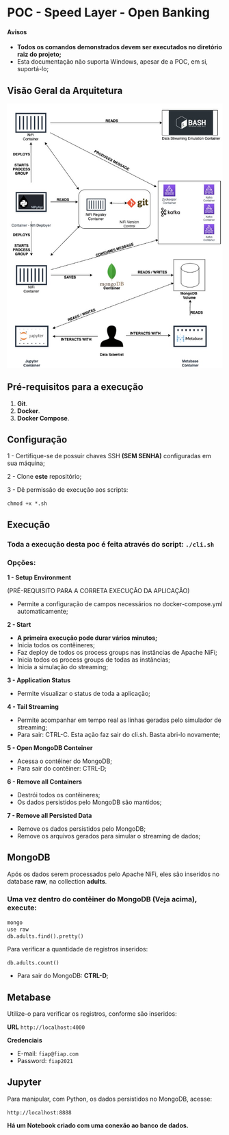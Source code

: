 # POC - Speed Layer - Open Banking

#### Avisos
- **Todos os comandos demonstrados devem ser executados no diretório raiz do projeto;**
- Esta documentação não suporta Windows, apesar de a POC, em si, suportá-lo;


## Visão Geral da Arquitetura

![Arquitetura - Visão Geral](doc/SpeedLayer.jpg)

## Pré-requisitos para a execução

 1. **Git**.
 2. **Docker**.
 3. **Docker Compose**.

## Configuração

1 -  Certifique-se de possuir chaves SSH **(SEM SENHA)** configuradas em sua máquina;

2 - Clone **este** repositório;

3 - Dê permissão de execução aos scripts:

`chmod +x *.sh`

## Execução
### Toda a execução desta poc é feita através do script: `./cli.sh`

### Opções:
**1 - Setup Environment**

(PRÉ-REQUISITO PARA A CORRETA EXECUÇÃO DA APLICAÇÃO)
- Permite a configuração de campos necessários no docker-compose.yml automaticamente;

**2 - Start**
- **A primeira execução pode durar vários minutos;**
- Inicia todos os contêineres;
- Faz deploy de todos os process groups nas instâncias de Apache NiFi;
- Inicia todos os process groups de todas as instâncias;
- Inicia a simulação do streaming;

**3 - Application Status**
- Permite visualizar o status de toda a aplicação;

**4 - Tail Streaming**
- Permite acompanhar em tempo real as linhas geradas pelo simulador de streaming;
- Para sair: CTRL-C. Esta ação faz sair do cli.sh. Basta abri-lo novamente;

**5 - Open MongoDB Conteiner**
- Acessa o contêiner do MongoDB;
- Para sair do contêiner: CTRL-D;

**6 - Remove all Containers**
- Destrói todos os contêineres;
- Os dados persistidos pelo MongoDB são mantidos;

**7 - Remove all Persisted Data**
- Remove os dados persistidos pelo MongoDB;
- Remove os arquivos gerados para simular o streaming de dados;
 
## MongoDB
Após os dados serem processados pelo Apache NiFi, eles são inseridos no database **raw**, na collection **adults**.

### Uma vez dentro do contêiner do MongoDB (Veja acima), execute:
    mongo
    use raw
    db.adults.find().pretty()

Para verificar a quantidade de registros inseridos:

`db.adults.count()`

- Para sair do MongoDB: **CTRL-D**;

## Metabase
Utilize-o para verificar os registros, conforme são inseridos:

**URL**
`http://localhost:4000`

**Credenciais**
- E-mail: `fiap@fiap.com`
- Password: `fiap2021`

## Jupyter
Para manipular, com Python, os dados persistidos no MongoDB, acesse:

`http://localhost:8888`

**Há um Notebook criado com uma conexão ao banco de dados.**

